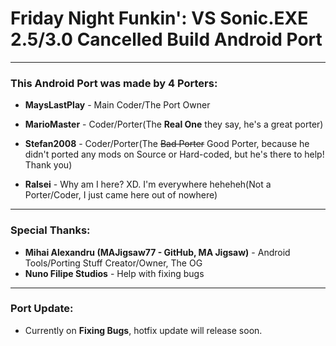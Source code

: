 # Friday Night Funkin': VS Sonic.EXE 2.5/3.0 Cancelled Build Android Port
--------------------
### **This Android Port** was made by **4 Porters**:
- **MaysLastPlay** - Main Coder/The Port Owner

- **MarioMaster** - Coder/Porter(The **Real One** they say, he's a great porter)

- **Stefan2008** - Coder/Porter(The ~~Bad Porter~~ Good Porter, because he didn't ported any mods on Source or Hard-coded, but he's there to help! Thank you)

- **Ralsei** - Why am I here? XD. I'm everywhere heheheh(Not a Porter/Coder, I just came here out of nowhere)
--------------------
### Special Thanks:
- **Mihai Alexandru (MAJigsaw77 - GitHub, MA Jigsaw)** - Android Tools/Porting Stuff Creator/Owner, The OG
- **Nuno Filipe Studios** - Help with fixing bugs
--------------------
### Port Update:
- Currently on **Fixing Bugs**, hotfix update will release soon.
 
